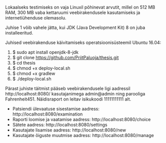 Lokaalseks testimiseks on vaja Linuxil põhinevat arvutit, millel on 512 MB RAM, 300 MB vaba kettaruumi veebirakendusele kasutamiseks ja internetiühenduse olemasolu.

Juhise 1 võib vahele jätta, kui JDK (Java Development Kit) 8 on juba installeeritud.

Juhised veebirakenduse käivitamiseks operatsioonisüsteemil Ubuntu 16.04:

1. $ sudo apt install openjdk-8-jdk
2. $ git clone https://github.com/PriitPaluoja/thesis.git
3. $ cd thesis
4. $ chmod +x deploy-local.sh
5. $ chmod +x gradlew
6. $ ./deploy-local.sh

Pärast juhiste täitmist pääseb veebirakendusele ligi aadressil http://localhost:8080/ kasutajanimega admin@admin ning parooliga Fahrenheit451. Näidisraport on leitav isikukoodi 11111111111 alt.

* Patsiendi ülevaatuse sisestamise aadress: http://localhost:8080/examination
* Raporti loomise ja vaatamise aadress: http://localhost:8080/choice 
* Sätete aadress: http://localhost:8080/settings
* Kasutajate lisamise aadress: http://localhost:8080/new
* Kasutajate õiguste muutmise aadress: http://localhost:8080/manage

